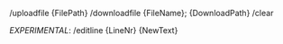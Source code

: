 /uploadfile {FilePath}
/downloadfile {FileName}; {DownloadPath}
/clear

*EXPERIMENTAL*:
/editline {LineNr} {NewText}